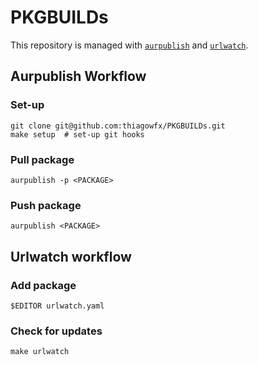 # PKGBUILDs

This repository is managed with [`aurpublish`][aurpublish] and [`urlwatch`][urlwatch].

[aurpublish]: https://github.com/eli-schwartz/aurpublish
[urlwatch]: https://github.com/thp/urlwatch

## Aurpublish Workflow

### Set-up

```
git clone git@github.com:thiagowfx/PKGBUILDs.git
make setup  # set-up git hooks
```

### Pull package

```
aurpublish -p <PACKAGE>
```

### Push package

```
aurpublish <PACKAGE>
```

## Urlwatch workflow

### Add package

```
$EDITOR urlwatch.yaml
```

### Check for updates

```
make urlwatch
```
